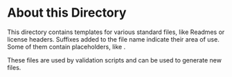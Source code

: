 # About this Directory

This directory contains templates for various standard files, like Readmes or license headers. Suffixes added to the file name indicate their area of use. Some of them contain placeholders, like <placeholder>.

These files are used by validation scripts and can be used to generate new files.
